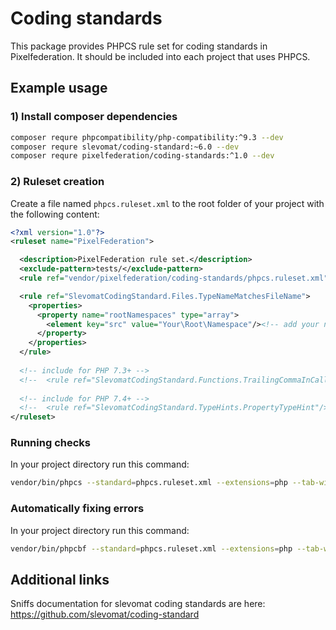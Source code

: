# Coding standards

This package provides PHPCS rule set for coding standards in Pixelfederation. It should be included into
each project that uses PHPCS.

## Example usage

### 1) Install composer dependencies

```bash
composer requre phpcompatibility/php-compatibility:^9.3 --dev
composer requre slevomat/coding-standard:~6.0 --dev
composer requre pixelfederation/coding-standards:^1.0 --dev
```

### 2) Ruleset creation

Create a file named `phpcs.ruleset.xml` to the root folder of your project with the following content:

```xml
<?xml version="1.0"?>
<ruleset name="PixelFederation">

  <description>PixelFederation rule set.</description>
  <exclude-pattern>tests/</exclude-pattern>
  <rule ref="vendor/pixelfederation/coding-standards/phpcs.ruleset.xml"/>

  <rule ref="SlevomatCodingStandard.Files.TypeNameMatchesFileName">
    <properties>
      <property name="rootNamespaces" type="array">
        <element key="src" value="Your\Root\Namespace"/><!-- add your namespaces -->
      </property>
    </properties>
  </rule>
  
  <!-- include for PHP 7.3+ -->
  <!--  <rule ref="SlevomatCodingStandard.Functions.TrailingCommaInCall"/>-->
  
  <!-- include for PHP 7.4+ -->
  <!--  <rule ref="SlevomatCodingStandard.TypeHints.PropertyTypeHint"/>-->
</ruleset>
```

### Running checks

In your project directory run this command:

```bash
vendor/bin/phpcs --standard=phpcs.ruleset.xml --extensions=php --tab-width=4 -sp src
```

### Automatically fixing errors

In your project directory run this command:

```bash
vendor/bin/phpcbf --standard=phpcs.ruleset.xml --extensions=php --tab-width=4 -sp src
```

## Additional links

Sniffs documentation for slevomat coding standards are here: 
https://github.com/slevomat/coding-standard
